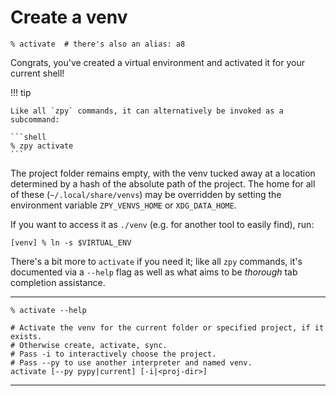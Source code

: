 # Create a venv

```console
% activate  # there's also an alias: a8
```

Congrats, you've created a virtual environment and activated it for your current shell!

!!! tip

	Like all `zpy` commands, it can alternatively be invoked as a subcommand:

	```shell
	% zpy activate
	```

The project folder remains empty, with the venv tucked away
at a location determined by a hash of the absolute path of the project.
The home for all of these (`~/.local/share/venvs`) may be overridden
by setting the environment variable `ZPY_VENVS_HOME` or `XDG_DATA_HOME`.

If you want to access it as `./venv` (e.g. for another tool to easily find),
run:

```console
[venv] % ln -s $VIRTUAL_ENV
```

There's a bit more to `activate` if you need it;
like all `zpy` commands,
it's documented via a `--help` flag as well as
what aims to be *thorough* tab completion assistance.

---

```console
% activate --help
```
```shell
# Activate the venv for the current folder or specified project, if it exists.
# Otherwise create, activate, sync.
# Pass -i to interactively choose the project.
# Pass --py to use another interpreter and named venv.
activate [--py pypy|current] [-i|<proj-dir>]
```

---
